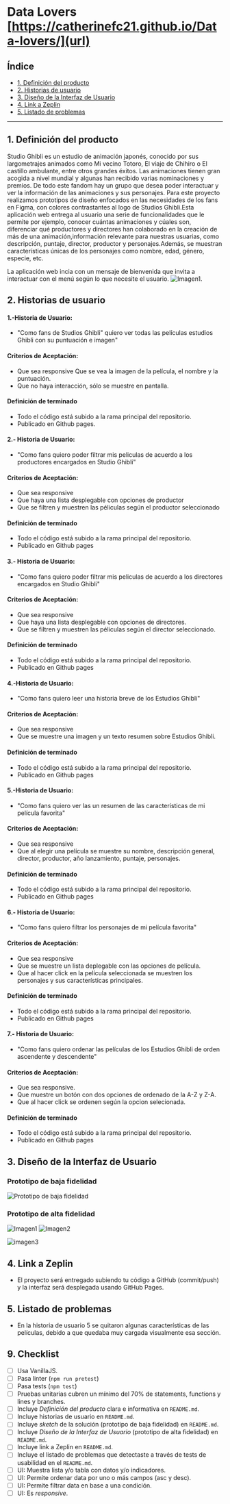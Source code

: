 # Data Lovers [https://catherinefc21.github.io/Data-lovers/](url)

## Índice

- [1. Definición del producto](#1-definición-del-producto)
- [2. Historias de usuario](#2-historias-de-usuario)
- [3. Diseño de la Interfaz de Usuario](#3-diseño-de-la-interfaz-de-Usuario)
- [4. Link a Zeplin](#4-link-a-zeplin)
- [5. Listado de problemas](#5-listado-de-problemas)

---

## 1. Definición del producto

Studio Ghibli es un estudio de animación japonés, conocido por sus largometrajes animados como Mi vecino Totoro, El viaje de Chihiro o El castillo ambulante, entre otros grandes éxitos. Las animaciones tienen gran acogida a nivel mundial y algunas han recibido varias nominaciones y premios. De todo este fandom hay un grupo que desea poder interactuar y ver la información de las animaciones y sus personajes.
Para este proyecto realizamos prototipos de diseño enfocados en las necesidades de los fans en Figma, con colores contrastantes al logo de Studios Ghibli.Esta aplicación web entrega al usuario una serie de funcionalidades que le permite por ejemplo, conocer cuántas animaciones y cúales son, diferenciar qué productores y directores han colaborado en la creación de más de una animación,información relevante para nuestras usuarias, como descripción, puntaje, director, productor y personajes.Además, se muestran características únicas de los personajes como nombre, edad, género, especie, etc.

La aplicación web incia con un mensaje de bienvenida que invita a interactuar con el menú según lo que necesite el usuario.
![Imagen1.](images/Bienvenida.JPG)

## 2. Historias de usuario

#### 1.-Historia de Usuario:

- "Como fans de Studios Ghibli" quiero ver todas las películas estudios Ghibli con su puntuación e imagen"

#### Criterios de Aceptación:

- Que sea responsive Que se vea la imagen de la película, el nombre y la puntuación.
- Que no haya interacción, sólo se muestre en pantalla.

#### Definición de terminado

- Todo el código está subido a la rama principal del repositorio.
- Publicado en Github pages.

#### 2.- Historia de Usuario:

- "Como fans quiero poder filtrar mis peliculas de acuerdo a los productores encargados en Studio Ghibli"

#### Criterios de Aceptación:

- Que sea responsive
- Que haya una lista desplegable con opciones de productor
- Que se filtren y muestren las péliculas según el productor seleccionado

#### Definición de terminado

- Todo el código está subido a la rama principal del repositorio.
- Publicado en Github pages

#### 3.- Historia de Usuario:

- "Como fans quiero poder filtrar mis peliculas de acuerdo a los directores encargados en Studio Ghibli"

#### Criterios de Aceptación:

- Que sea responsive
- Que haya una lista desplegable con opciones de directores.
- Que se filtren y muestren las péliculas según el director seleccionado.

#### Definición de terminado

- Todo el código está subido a la rama principal del repositorio.
- Publicado en Github pages

#### 4.-Historia de Usuario:

- "Como fans quiero leer una historia breve de los Estudios Ghibli"

#### Criterios de Aceptación:

- Que sea responsive
- Que se muestre una imagen y un texto resumen sobre Estudios Ghibli.

#### Definición de terminado

- Todo el código está subido a la rama principal del repositorio.
- Publicado en Github pages

#### 5.-Historia de Usuario:

- "Como fans quiero ver las un resumen de las características de mi película favorita"

#### Criterios de Aceptación:

- Que sea responsive
- Que al elegir una película se muestre su nombre, descripción general, director, productor, año lanzamiento, puntaje, personajes.

#### Definición de terminado

- Todo el código está subido a la rama principal del repositorio.
- Publicado en Github pages

#### 6.- Historia de Usuario:

- "Como fans quiero filtrar los personajes de mi película favorita"

#### Criterios de Aceptación:

- Que sea responsive
- Que se muestre un lista deplegable con las opciones de película.
- Que al hacer click en la película seleccionada se muestren los personajes y sus características principales.

#### Definición de terminado

- Todo el código está subido a la rama principal del repositorio.
- Publicado en Github pages

#### 7.- Historia de Usuario:

- "Como fans quiero ordenar las películas de los Estudios Ghibli de orden ascendente y descendente"

#### Criterios de Aceptación:

- Que sea responsive.
- Que muestre un botón con dos opciones de ordenado de la A-Z y Z-A.
- Que al hacer click se ordenen según la opcion selecionada.

#### Definición de terminado

- Todo el código está subido a la rama principal del repositorio.
- Publicado en Github pages

## 3. Diseño de la Interfaz de Usuario

### Prototipo de baja fidelidad

![Prototipo de baja fidelidad](images/prototipo1.JPG)

### Prototipo de alta fidelidad

![Imagen1](images/Prototipo2.JPG) ![Imagen2](images/prototipo3.JPG)

![imagen3](images/prototipo4.JPG)

## 4. Link a Zeplin

- El proyecto será entregado subiendo tu código a GitHub (commit/push) y la
  interfaz será desplegada usando GitHub Pages.

## 5. Listado de problemas

- En la historia de usuario 5 se quitaron algunas características de las películas, debido a que quedaba muy cargada visualmente esa sección.

## 9. Checklist

- [ ] Usa VanillaJS.
- [ ] Pasa linter (`npm run pretest`)
- [ ] Pasa tests (`npm test`)
- [ ] Pruebas unitarias cubren un mínimo del 70% de statements, functions y
      lines y branches.
- [ ] Incluye _Definición del producto_ clara e informativa en `README.md`.
- [ ] Incluye historias de usuario en `README.md`.
- [ ] Incluye _sketch_ de la solución (prototipo de baja fidelidad) en
      `README.md`.
- [ ] Incluye _Diseño de la Interfaz de Usuario_ (prototipo de alta fidelidad)
      en `README.md`.
- [ ] Incluye link a Zeplin en `README.md`.
- [ ] Incluye el listado de problemas que detectaste a través de tests de
      usabilidad en el `README.md`.
- [ ] UI: Muestra lista y/o tabla con datos y/o indicadores.
- [ ] UI: Permite ordenar data por uno o más campos (asc y desc).
- [ ] UI: Permite filtrar data en base a una condición.
- [ ] UI: Es _responsive_.
